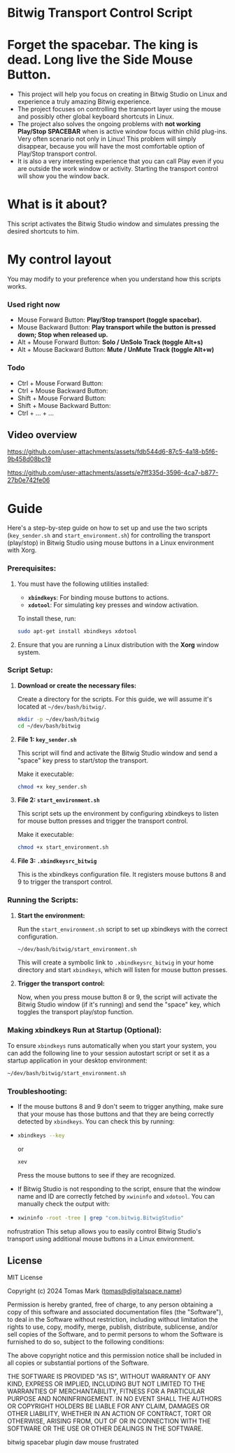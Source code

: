 # Bitwig Transport Control Script
# Forget the spacebar. The king is dead. Long live the Side Mouse Button.

- This project will help you focus on creating in Bitwig Studio on Linux and experience a truly amazing Bitwig experience.
- The project focuses on controlling the transport layer using the mouse and possibly other global keyboard shortcuts in Linux.
- The project also solves the ongoing problems with **not working Play/Stop SPACEBAR** when is active window focus within child plug-ins. Very often scenario not only in Linux! This problem will simply disappear, because you will have the most comfortable option of Play/Stop transport control.
- It is also a very interesting experience that you can call Play even if you are outside the work window or activity. Starting the transport control will show you the window back.

# What is it about?
This script activates the Bitwig Studio window and simulates pressing the desired shortcuts to him.

# My control layout
 
You may modify to your preference when you understand how this scripts works.

### Used right now
- Mouse Forward Button:  **Play/Stop transport (toggle spacebar).**
- Mouse Backward Button: **Play transport while the button is pressed down; Stop when released up.**
- Alt + Mouse Forward Button: **Solo / UnSolo Track (toggle Alt+s)** 
- Alt + Mouse Backward Button: **Mute / UnMute Track (toggle Alt+w)**

### Todo
- Ctrl + Mouse Forward Button:
- Ctrl + Mouse Backward Button: 
- Shift + Mouse Forward Button:
- Shift + Mouse Backward Button: 
- Ctrl + ... + ...

## Video overview

https://github.com/user-attachments/assets/fdb544d6-87c5-4a18-b5f6-9b458d08bc19

https://github.com/user-attachments/assets/e7ff335d-3596-4ca7-b877-27b0e742fe06

# Guide 
Here's a step-by-step guide on how to set up and use the two scripts (`key_sender.sh` and `start_environment.sh`) for controlling the transport (play/stop) in Bitwig Studio using mouse buttons in a Linux environment with Xorg.

### Prerequisites:
1. You must have the following utilities installed:
   - **`xbindkeys`**: For binding mouse buttons to actions.
   - **`xdotool`**: For simulating key presses and window activation.
   
   To install these, run:
   ```bash
   sudo apt-get install xbindkeys xdotool
   ```

2. Ensure that you are running a Linux distribution with the **Xorg** window system.

### Script Setup:

1. **Download or create the necessary files:**

   Create a directory for the scripts. For this guide, we will assume it's located at `~/dev/bash/bitwig/`.

   ```bash
   mkdir -p ~/dev/bash/bitwig
   cd ~/dev/bash/bitwig
   ```

2. **File 1: `key_sender.sh`**

   This script will find and activate the Bitwig Studio window and send a "space" key press to start/stop the transport.

   Make it executable:

   ```bash
   chmod +x key_sender.sh
   ```

3. **File 2: `start_environment.sh`**

   This script sets up the environment by configuring xbindkeys to listen for mouse button presses and trigger the transport control.

   Make it executable:

   ```bash
   chmod +x start_environment.sh
   ```

4. **File 3: `.xbindkeysrc_bitwig`**

   This is the xbindkeys configuration file. It registers mouse buttons 8 and 9 to trigger the transport control.

### Running the Scripts:

1. **Start the environment:**

   Run the `start_environment.sh` script to set up xbindkeys with the correct configuration.

   ```bash
   ~/dev/bash/bitwig/start_environment.sh
   ```

   This will create a symbolic link to `.xbindkeysrc_bitwig` in your home directory and start `xbindkeys`, which will listen for mouse button presses.

2. **Trigger the transport control:**

   Now, when you press mouse button 8 or 9, the script will activate the Bitwig Studio window (if it's running) and send the "space" key, which toggles the transport play/stop function.

### Making xbindkeys Run at Startup (Optional):

To ensure `xbindkeys` runs automatically when you start your system, you can add the following line to your session autostart script or set it as a startup application in your desktop environment:

```bash
~/dev/bash/bitwig/start_environment.sh
```

### Troubleshooting:

- If the mouse buttons 8 and 9 don't seem to trigger anything, make sure that your mouse has those buttons and that they are being correctly detected by `xbindkeys`. You can check this by running:
- 
  ```bash
  xbindkeys --key
  ```

  or

  ```bash
  xev
  ```
  
  Press the mouse buttons to see if they are recognized.
  
- If Bitwig Studio is not responding to the script, ensure that the window name and ID are correctly fetched by `xwininfo` and `xdotool`. You can manually check the output with:
- 
  ```bash
  xwininfo -root -tree | grep "com.bitwig.BitwigStudio"
  ```
nofrustration
This setup allows you to easily control Bitwig Studio's transport using additional mouse buttons in a Linux environment.

## License

MIT License

Copyright (c) 2024 Tomas Mark (tomas@digitalspace.name)

Permission is hereby granted, free of charge, to any person obtaining a copy
of this software and associated documentation files (the "Software"), to deal
in the Software without restriction, including without limitation the rights
to use, copy, modify, merge, publish, distribute, sublicense, and/or sell
copies of the Software, and to permit persons to whom the Software is
furnished to do so, subject to the following conditions:

The above copyright notice and this permission notice shall be included in all
copies or substantial portions of the Software.

THE SOFTWARE IS PROVIDED "AS IS", WITHOUT WARRANTY OF ANY KIND, EXPRESS OR
IMPLIED, INCLUDING BUT NOT LIMITED TO THE WARRANTIES OF MERCHANTABILITY,
FITNESS FOR A PARTICULAR PURPOSE AND NONINFRINGEMENT. IN NO EVENT SHALL THE
AUTHORS OR COPYRIGHT HOLDERS BE LIABLE FOR ANY CLAIM, DAMAGES OR OTHER
LIABILITY, WHETHER IN AN ACTION OF CONTRACT, TORT OR OTHERWISE, ARISING FROM,
OUT OF OR IN CONNECTION WITH THE SOFTWARE OR THE USE OR OTHER DEALINGS IN THE
SOFTWARE.

bitwig spacebar plugin daw mouse frustrated
